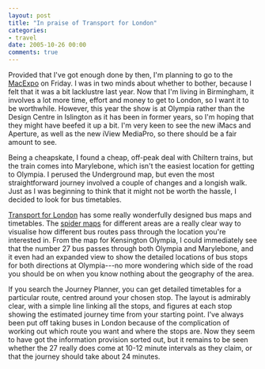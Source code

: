 ```yaml
---
layout: post
title: "In praise of Transport for London"
categories:
- travel
date: 2005-10-26 00:00
comments: true
---
```


<p>Provided that I've got enough done by then, I'm planning to go to the <a href="http://www.mac-expo.co.uk/">MacExpo</a> on Friday. I was in two minds about whether to bother, because I felt that it was a bit lacklustre last year. Now that I'm living in Birmingham, it involves a lot more time, effort and money to get to London, so I want it to be worthwhile. However, this year the show is at Olympia rather than the Design Centre in Islington as it has been in former years, so I'm hoping that they might have beefed it up a bit. I'm very keen to see the new iMacs and Aperture, as well as the new iView MediaPro, so there should be a fair amount to see.</p>

<p>Being a cheapskate, I found a cheap, off-peak deal with Chiltern trains, but the train comes into Marylebone, which isn't the easiest location for getting to Olympia. I perused the Underground map, but even the most straightforward journey involved a couple of changes and a longish walk. Just as I was beginning to think that it might not be worth the hassle, I decided to look for bus timetables.</p>

<p><a href="http://www.tfl.gov.uk/tfl/">Transport for London</a> has some really wonderfully designed bus maps and timetables. The <a href="http://www.tfl.gov.uk/buses/spiders/">spider maps</a> for different areas are a really clear way to visualise how different bus routes pass through the location you're interested in. From the map for Kensington Olympia, I could immediately see that the number 27 bus passes through both Olympia and Marylebone, and it even had an expanded view to show the detailed locations of bus stops for both directions at Olympia---no more wondering which side of the road you should be on when you know nothing about the geography of the area.</p>

<p>If you search the Journey Planner, you can get detailed timetables for a particular route, centred around your chosen stop. The layout is admirably clear, with a simple line linking all the stops, and figures at each stop showing the estimated journey time from your starting point. I've always been put off taking buses in London because of the complication of working out which route you want and where the stops are. Now they seem to have got the information provision sorted out, but it remains to be seen whether the 27 really does come at 10-12 minute intervals as they claim, or that the journey should take about 24 minutes.</p>



